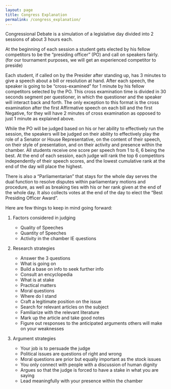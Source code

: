 ```yaml
---
layout: page
title: Congress Explanation
permalink: /congress_explanation/
---
```


Congressional Debate is a simulation of a legislative day divided into 2 sessions of about 3 hours each. 

At the beginning of each session a student gets elected by his fellow competitors to be the “presiding officer” (PO) and  call on speakers fairly. (for our tournament purposes, we will get an experienced competitor to preside)

Each student, if called on by the Presider after standing up, has 3 minutes to give a speech about a bill or resolution at hand. 
After each speech, the speaker is going to be “cross-examined” for 1 minute by his fellow competitors selected by the PO. This cross examination time is divided in 30 seconds segment per questioner, in which the questioner and the speaker will interact back and forth. The only exception to this format is the cross examination after the first Affirmative speech on each bill and the first Negative, for they will have 2 minutes of cross examination as opposed to just 1 minute as explained above. 

While the PO will be judged based on his or her ability to effectively run the session, the speakers will be judged on their ability to effectively play the role of a Senator or House Representative, on the content of their speech, on their style of presentation, and on their activity and presence within the chamber. All students receive one score per speech from 1 to 6, 6 being the best. 
At the end of each session, each judge will rank the top 6 competitors independently of their speech scores, and the lowest cumulative rank at the end of the day will place the highest.

There is also a “Parliamentarian” that stays for the whole day serves the dual function to resolve disputes within parliamentary motions and procedure, as well as breaking ties with his or her rank given at the end of the whole day. It also collects votes at the end of the day to elect the “Best Presiding Officer Award”.

Here are few things to keep in mind going forward:

1. Factors considered in judging
	* Quality of Speeches
	* Quantity of Speeches
	* Activity in the chamber IE questions

2. Research strategies
	* Answer the 3 questions
	* What is going on
	* Build a base on info to seek further info
	* Consult an encyclopedia
	* What is at stake
	* Practical matters
	* Moral questions
	* Where do I stand
	* Craft a legitimate position on the issue
	* Search for relevant articles on the subject
	* Familiarize with the relevant literature
	* Mark up the article and take good notes
	* Figure out responses to the anticipated arguments others will make on your weaknesses

3. Argument strategies
	* Your job is to persuade the judge
	* Political issues are questions of right and wrong
	* Moral questions are prior but equally important as the stock issues
	* You only connect with people with a discussion of human dignity
	* Argues so that the judge is forced to have a stake in what you are saying
	* Lead meaningfully with your presence within the chamber

